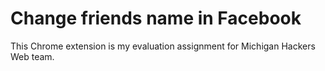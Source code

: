 # Change friends name in Facebook

This Chrome extension is my evaluation assignment for Michigan Hackers Web team.

